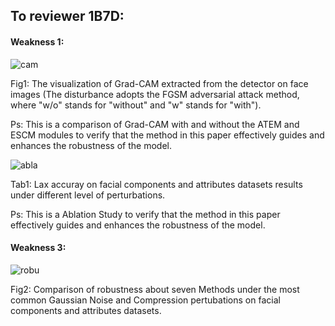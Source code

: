 ## To reviewer 1B7D:
#### Weakness 1:
![cam](https://github.com/user-attachments/assets/49fc9b43-09b2-430e-bd54-4ec554cf528d)

Fig1: The visualization of Grad-CAM extracted from the detector on face images (The disturbance adopts the FGSM adversarial attack method, where "w/o" stands for "without" and "w" stands for "with").

Ps: This is a comparison of Grad-CAM with and without the ATEM and ESCM modules to verify that the method in this paper effectively guides and enhances the robustness of the model.

![abla](https://github.com/user-attachments/assets/2e9fcd17-e19e-49a6-baf7-43b3136fda6b)

Tab1: Lax accuray on facial components and attributes datasets results under different level of perturbations.

Ps: This is a Ablation Study  to verify that the method in this paper effectively guides and enhances the robustness of the model.

#### Weakness 3:

![robu](https://github.com/user-attachments/assets/11764e5a-c897-409e-9a75-69b2660b9233)

Fig2: Comparison of robustness about seven Methods under the most common Gaussian Noise and Compression pertubations on facial components and attributes datasets.

